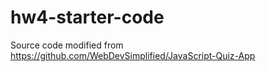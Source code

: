 # hw4-starter-code
Source code modified from https://github.com/WebDevSimplified/JavaScript-Quiz-App
